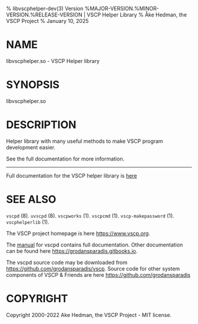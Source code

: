 % libvscphelper-dev(3) Version %MAJOR-VERSION.%MINOR-VERSION.%RELEASE-VERSION  | VSCP Helper Library
% Åke Hedman, the VSCP Project
% January 10, 2025

# NAME
libvscphelper.so - VSCP Helper library

# SYNOPSIS

libvscphelper.so

# DESCRIPTION

Helper library with many useful methods to make VSCP program development easier.

See the full documentation for more information.

---

Full documentation for the VSCP helper library is [here](https://www.vscp.org/docs/vscphelper/doku.php)

# SEE ALSO

`vscpd` (8).
`uvscpd` (8).
`vscpworks` (1).
`vscpcmd` (1).
`vscp-makepassword` (1).
`vscphelperlib` (1).

The VSCP project homepage is here <https://www.vscp.org>.

The [manual](https://grodansparadis.gitbooks.io/the-vscp-daemon) for vscpd contains full documentation. Other documentation can be found here <https://grodansparadis.gitbooks.io>.

The vscpd source code may be downloaded from <https://github.com/grodansparadis/vscp>. Source code for other system components of VSCP & Friends are here <https://github.com/grodansparadis>

# COPYRIGHT
Copyright 2000-2022 Ake Hedman, the VSCP Project - MIT license.

